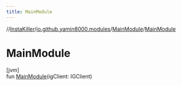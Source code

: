 ```yaml
---
title: MainModule
---
```

//[InstaKiller](../../../index.html)/[io.github.yamin8000.modules](../index.html)/[MainModule](index.html)/[MainModule](-main-module.html)



# MainModule



[jvm]\
fun [MainModule](-main-module.html)(igClient: IGClient)





